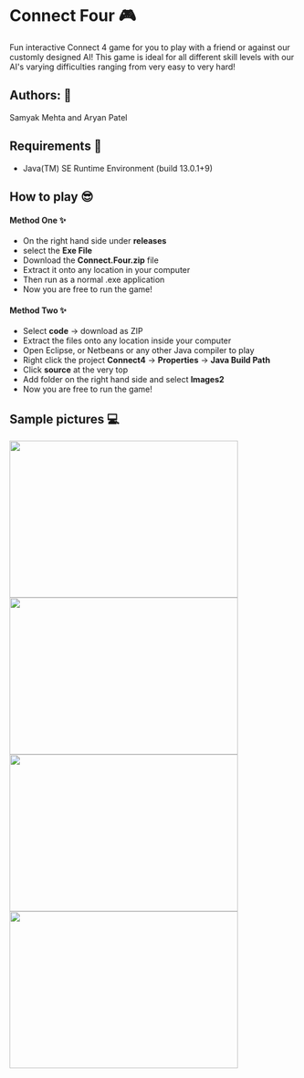 # Connect Four :video_game:

Fun interactive Connect 4 game for you to play with a friend or against our customly designed AI! 
This game is ideal for all different skill levels with our AI's varying difficulties ranging from very easy to very hard!

## Authors: :bow:
Samyak Mehta and Aryan Patel

## Requirements :floppy_disk:
- Java(TM) SE Runtime Environment (build 13.0.1+9)

## How to play :sunglasses:
#### Method One :sparkles:
- On the right hand side under __releases__ 
- select the __Exe File__
- Download the __Connect.Four.zip__ file
- Extract it onto any location in your computer
- Then run as a normal .exe application
- Now you are free to run the game!

#### Method Two :sparkles:
- Select __code__ -> download as ZIP
- Extract the files onto any location inside your computer
- Open Eclipse, or Netbeans or any other Java compiler to play
- Right click the project __Connect4__ -> __Properties__ -> __Java Build Path__ 
- Click __source__ at the very top
- Add folder on the right hand side and select __Images2__
- Now you are free to run the game!


## Sample pictures :computer:


<p float="left">
  <img src="https://github.com/JavaScape/connect4GUI/blob/master/images/MainPage.png" width="400" height="275">
  <img src="https://github.com/JavaScape/connect4GUI/blob/master/images/DifficultyPage.png" width="400" height="275">
  <img src="https://github.com/JavaScape/connect4GUI/blob/master/images/GamePage.png" width="400" height="275">
  <img src="https://github.com/JavaScape/connect4GUI/blob/master/images/InstructionPage.png" width="400" height="275">
</p>

